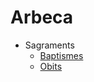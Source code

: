 # Arbeca

- Sagraments
    - [Baptismes](https://github.com/arbreFamiliar/DadesGenerals/blob/master/Bisbats/Catalunya/Tarragona/Arbeca/Sagraments/Baptismes/README.md)
    - [Obits](https://github.com/arbreFamiliar/DadesGenerals/blob/master/Bisbats/Catalunya/Tarragona/Arbeca/Sagraments/Obits/README.md)